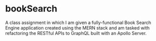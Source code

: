 # bookSearch
A class assignment in which I am given a fully-functional Book Search Engine application created using the MERN stack and am tasked with refactoring the RESTful APIs to GraphQL built with an Apollo Server. 
